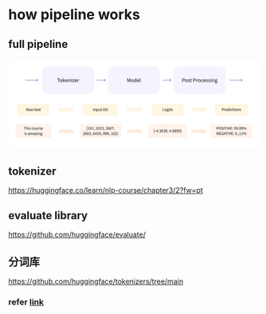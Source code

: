 # how pipeline works


## full pipeline
![process flow](./full_nlp_pipeline.svg)


## tokenizer
https://huggingface.co/learn/nlp-course/chapter3/2?fw=pt


## evaluate library
https://github.com/huggingface/evaluate/

## 分词库
https://github.com/huggingface/tokenizers/tree/main







### refer [link](https://huggingface.co/learn/nlp-course/chapter2/2?fw=pt)

